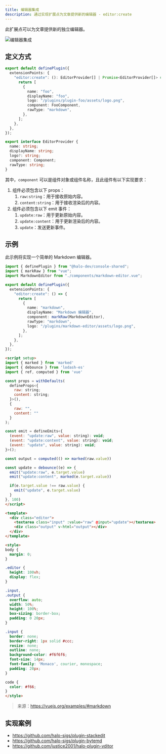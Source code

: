 ```yaml
---
title: 编辑器集成
description: 通过实现扩展点为文章提供新的编辑器 - editor:create
---
```


此扩展点可以为文章提供新的独立编辑器。

![编辑器集成](/img/developer-guide/plugin/api-reference/ui/extension-points/editor-create.png)

## 定义方式

```ts
export default definePlugin({
  extensionPoints: {
    "editor:create": (): EditorProvider[] | Promise<EditorProvider[]> => {
      return [
        {
          name: "foo",
          displayName: "foo",
          logo: "/plugins/plugin-foo/assets/logo.png",
          component: FooComponent,
          rawType: "markdown",
        },
      ];
    },
  },
});
```

```ts title="EditorProvider"
export interface EditorProvider {
  name: string;
  displayName: string;
  logo?: string;
  component: Component;
  rawType: string;
}
```

其中，`component` 可以是组件对象或组件名称，且此组件有以下实现要求：

1. 组件必须包含以下 props：
   1. `raw:string`：用于接收原始内容。
   2. `content:string`：用于接收渲染后的内容。
2. 组件必须包含以下 emit 事件：
   1. `update:raw`：用于更新原始内容。
   2. `update:content`：用于更新渲染后的内容。
   3. `update`：发送更新事件。

## 示例

此示例将实现一个简单的 Markdown 编辑器。

```ts title="index.ts"
import { definePlugin } from "@halo-dev/console-shared";
import { markRaw } from "vue";
import MarkdownEditor from "./components/markdown-editor.vue";

export default definePlugin({
  extensionPoints: {
    "editor:create": () => {
      return [
        {
          name: "markdown",
          displayName: "Markdown 编辑器",
          component: markRaw(MarkdownEditor),
          rawType: "markdown",
          logo: "/plugins/markdown-editor/assets/logo.png",
        },
      ];
    },
  },
});
```

```html title="./components/markdown-editor.vue"
<script setup>
import { marked } from 'marked'
import { debounce } from 'lodash-es'
import { ref, computed } from 'vue'

const props = withDefaults(
  defineProps<{
    raw: string;
    content: string;
  }>(),
  {
    raw: "",
    content: ""
  }
);

const emit = defineEmits<{
  (event: "update:raw", value: string): void;
  (event: "update:content", value: string): void;
  (event: "update", value: string): void;
}>();

const output = computed(() => marked(raw.value))

const update = debounce((e) => {
  emit("update:raw", e.target.value)
  emit("update:content", marked(e.target.value))

  if(e.target.value !== raw.value) {
    emit("update", e.target.value)
  }
}, 100)
</script>

<template>
  <div class="editor">
    <textarea class="input" :value="raw" @input="update"></textarea>
    <div class="output" v-html="output"></div>
  </div>
</template>

<style>
body {
  margin: 0;
}

.editor {
  height: 100vh;
  display: flex;
}

.input,
.output {
  overflow: auto;
  width: 50%;
  height: 100%;
  box-sizing: border-box;
  padding: 0 20px;
}

.input {
  border: none;
  border-right: 1px solid #ccc;
  resize: none;
  outline: none;
  background-color: #f6f6f6;
  font-size: 14px;
  font-family: 'Monaco', courier, monospace;
  padding: 20px;
}

code {
  color: #f66;
}
</style>
```

> 来源：<https://vuejs.org/examples/#markdown>

## 实现案例

- <https://github.com/halo-sigs/plugin-stackedit>
- <https://github.com/halo-sigs/plugin-bytemd>
- <https://github.com/justice2001/halo-plugin-vditor>
